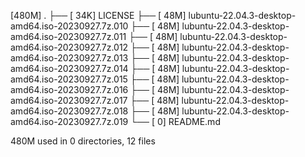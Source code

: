 [480M]  .
├── [ 34K]  LICENSE
├── [ 48M]  lubuntu-22.04.3-desktop-amd64.iso-20230927.7z.010
├── [ 48M]  lubuntu-22.04.3-desktop-amd64.iso-20230927.7z.011
├── [ 48M]  lubuntu-22.04.3-desktop-amd64.iso-20230927.7z.012
├── [ 48M]  lubuntu-22.04.3-desktop-amd64.iso-20230927.7z.013
├── [ 48M]  lubuntu-22.04.3-desktop-amd64.iso-20230927.7z.014
├── [ 48M]  lubuntu-22.04.3-desktop-amd64.iso-20230927.7z.015
├── [ 48M]  lubuntu-22.04.3-desktop-amd64.iso-20230927.7z.016
├── [ 48M]  lubuntu-22.04.3-desktop-amd64.iso-20230927.7z.017
├── [ 48M]  lubuntu-22.04.3-desktop-amd64.iso-20230927.7z.018
├── [ 48M]  lubuntu-22.04.3-desktop-amd64.iso-20230927.7z.019
└── [   0]  README.md

 480M used in 0 directories, 12 files
